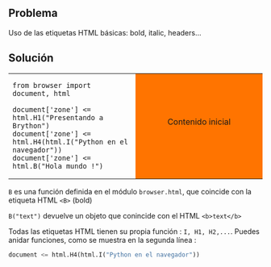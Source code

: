Problema
--------

Uso de las etiquetas HTML b&aacute;sicas: bold, italic, headers...

Soluci&oacute;n
--------

<table width="100%">
<tr>
<td style="width:50%;">

```exec
from browser import document, html

document['zone'] <= html.H1("Presentando a Brython")
document['zone'] <= html.H4(html.I("Python en el navegador"))
document['zone'] <= html.B("Hola mundo !")
```
</td>
<td id="zone" style="background-color:#FF7400;text-align:center;">Contenido 
inicial<p>
</td>
</tr>
</table>

`B` es una función definida en el módulo `browser.html`, que coincide con la 
etiqueta HTML `<B>` (bold)

`B("text")` devuelve un objeto que conincide con el HTML `<b>text</b>`

Todas las etiquetas HTML tienen su propia función : `I, H1, H2,...`. Puedes 
anidar funciones, como se muestra en la segunda línea :

```python
document <= html.H4(html.I("Python en el navegador"))
```
